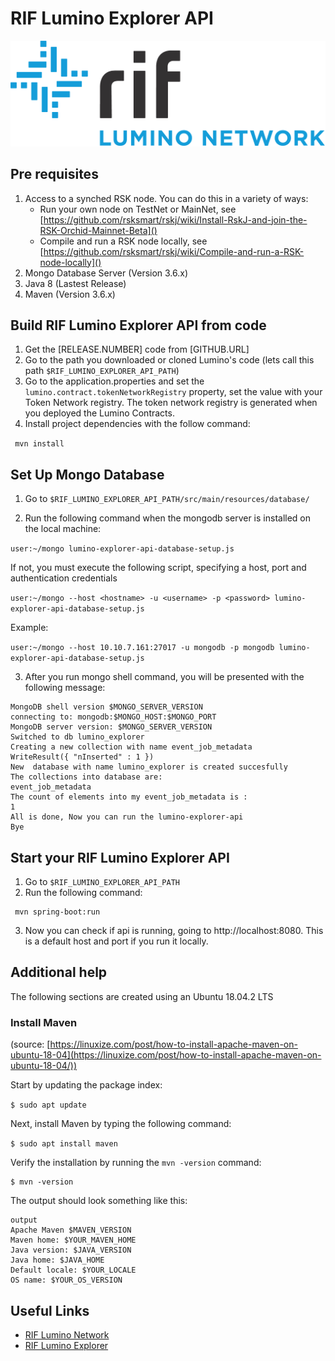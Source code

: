 # RIF Lumino Explorer API

![Lumino Network](Lumino.png?raw=true "RIF Lumino Network")


## Pre requisites

1. Access to a synched RSK node. You can do this in a variety of ways:
   * Run your own node on TestNet or MainNet, see [https://github.com/rsksmart/rskj/wiki/Install-RskJ-and-join-the-RSK-Orchid-Mainnet-Beta]()
   * Compile and run a RSK node locally, see [https://github.com/rsksmart/rskj/wiki/Compile-and-run-a-RSK-node-locally]()
2. Mongo Database Server (Version 3.6.x)
3. Java 8 (Lastest Release)
4. Maven (Version 3.6.x)


## Build RIF Lumino Explorer API from code

1. Get the [RELEASE.NUMBER] code from [GITHUB.URL]
2. Go to the path you downloaded or cloned Lumino's code (lets call this path `$RIF_LUMINO_EXPLORER_API_PATH`)
3. Go to the application.properties and set the `lumino.contract.tokenNetworkRegistry` property, set the value with your Token Network registry. The token network registry is generated when you deployed the Lumino Contracts.
4. Install project dependencies with the follow command:

``` mvn install```

## Set Up Mongo Database

 1. Go to `$RIF_LUMINO_EXPLORER_API_PATH/src/main/resources/database/`

 2. Run the following command when the mongodb server is installed on the local machine:

```user:~/mongo lumino-explorer-api-database-setup.js```

If not, you must execute the following script, specifying a host, port and authentication credentials

```user:~/mongo --host <hostname> -u <username> -p <password> lumino-explorer-api-database-setup.js```

Example:

```user:~/mongo --host 10.10.7.161:27017 -u mongodb -p mongodb lumino-explorer-api-database-setup.js```

 3. After you run mongo shell command, you will be presented with the following message:

```
MongoDB shell version $MONGO_SERVER_VERSION
connecting to: mongodb:$MONGO_HOST:$MONGO_PORT
MongoDB server version: $MONGO_SERVER_VERSION
Switched to db lumino_explorer
Creating a new collection with name event_job_metadata
WriteResult({ "nInserted" : 1 })
New  database with name lumino_explorer is created succesfully
The collections into database are:
event_job_metadata
The count of elements into my event_job_metadata is :
1
All is done, Now you can run the lumino-explorer-api
Bye

```


## Start your RIF Lumino Explorer API

1. Go to `$RIF_LUMINO_EXPLORER_API_PATH`
2. Run the following command:

```
 mvn spring-boot:run
```

 3. Now you can check if api is running, going to http://localhost:8080. This is a default host and port if you run it locally.

## Additional help

The following sections are created using an Ubuntu 18.04.2 LTS

### Install Maven

(source: [https://linuxize.com/post/how-to-install-apache-maven-on-ubuntu-18-04](https://linuxize.com/post/how-to-install-apache-maven-on-ubuntu-18-04/))

Start by updating the package index:

```$ sudo apt update ```

Next, install Maven by typing the following command:

```$ sudo apt install maven```

Verify the installation by running the `mvn -version` command:

```
$ mvn -version
```
The output should look something like this:

```
output
Apache Maven $MAVEN_VERSION
Maven home: $YOUR_MAVEN_HOME
Java version: $JAVA_VERSION
Java home: $JAVA_HOME
Default locale: $YOUR_LOCALE
OS name: $YOUR_OS_VERSION
```

## Useful Links

* [RIF Lumino Network](https://www.rifos.org/rif-lumino-network/)
* [RIF Lumino Explorer](http://explorer.lumino.rifos.org/)